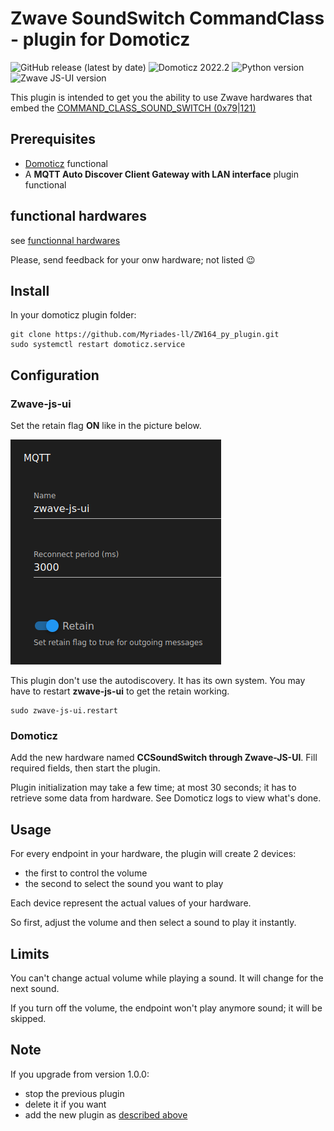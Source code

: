 <!-- TODO: rewrite/read everything -->
# Zwave SoundSwitch CommandClass -  plugin for Domoticz

![GitHub release (latest by date)][release_shield] ![Domoticz 2022.2][domoticz_shield] ![Python version][python_shield] ![Zwave JS-UI version][zjsui_shield]

This plugin is intended to get you the ability to use Zwave hardwares that embed the [COMMAND_CLASS_SOUND_SWITCH (0x79|121)][def_CCSS]

## Prerequisites

- [Domoticz](https://www.domoticz.com/) functional
- A **MQTT Auto Discover Client Gateway with LAN interface** plugin functional

## functional hardwares

see [functionnal hardwares](docs/hardwares.md)

Please, send feedback for your onw hardware; not listed 😉

## Install

In your domoticz plugin folder:

```Shell
git clone https://github.com/Myriades-ll/ZW164_py_plugin.git
sudo systemctl restart domoticz.service
```

## Configuration

### Zwave-js-ui

Set the retain flag **ON** like in the picture below.

![retain flag][def_retain_flag]

This plugin don't use the autodiscovery. It has its own system. You may have to restart **zwave-js-ui** to get the retain working.

```Shell
sudo zwave-js-ui.restart
```

### Domoticz

Add the new hardware named **CCSoundSwitch through Zwave-JS-UI**. Fill required fields, then start the plugin.

Plugin initialization may take a few time; at most 30 seconds; it has to retrieve some data from hardware. See Domoticz logs to view what's done.

## Usage

For every endpoint in your hardware, the plugin will create 2 devices:

- the first to control the volume
- the second to select the sound you want to play

Each device represent the actual values of your hardware.

So first, adjust the volume and then select a sound to play it instantly.

## Limits

You can't change actual volume while playing a sound. It will change for the next sound.

If you turn off the volume, the endpoint won't play anymore sound; it will be skipped.

## Note

If you upgrade from version 1.0.0:

- stop the previous plugin
- delete it if you want
- add the new plugin as [described above](#domoticz)

[domoticz_shield]: <https://img.shields.io/badge/Domoticz-2022.2-brightgreen>
[python_shield]: <https://img.shields.io/badge/Python-3.7-brightgreen>
[zjsui_shield]: <https://img.shields.io/badge/Zwave_JS_UI-8.4.1-brightgreen>
[release_shield]: <https://img.shields.io/github/v/release/Myriades-ll/ZW164_py_plugin?color=orange&logo=Version&style=flat>
[def_retain_flag]: /pictures/zjsui_retain.png "Retain flag"
[def_CCSS]: https://z-wave.me/files/manual/z-way/Command_Class_Reference.html#SECTION0016470000000000000000
